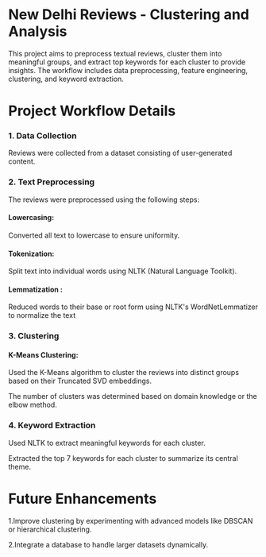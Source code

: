# New Delhi Reviews - Clustering and Analysis

This project aims to preprocess textual reviews, cluster them into meaningful groups, and extract top keywords for each cluster to provide insights. The workflow includes data preprocessing, feature engineering, clustering, and keyword extraction.

# Project Workflow Details

### 1. Data Collection

Reviews were collected from a dataset consisting of user-generated content.

### 2. Text Preprocessing
The reviews were preprocessed using the following steps:

#### Lowercasing:

Converted all text to lowercase to ensure uniformity.

#### Tokenization:

Split text into individual words using NLTK (Natural Language Toolkit).

#### Lemmatization :

Reduced words to their base or root form using NLTK's WordNetLemmatizer to normalize the text

### 3. Clustering
   
#### K-Means Clustering:

Used the K-Means algorithm to cluster the reviews into distinct groups based on their Truncated SVD embeddings.

The number of clusters was determined based on domain knowledge or the elbow method.

### 4. Keyword Extraction

Used NLTK to extract meaningful keywords for each cluster.

Extracted the top 7 keywords for each cluster to summarize its central theme.

# Future Enhancements

1.Improve clustering by experimenting with advanced models like DBSCAN or hierarchical clustering.

2.Integrate a database to handle larger datasets dynamically.
